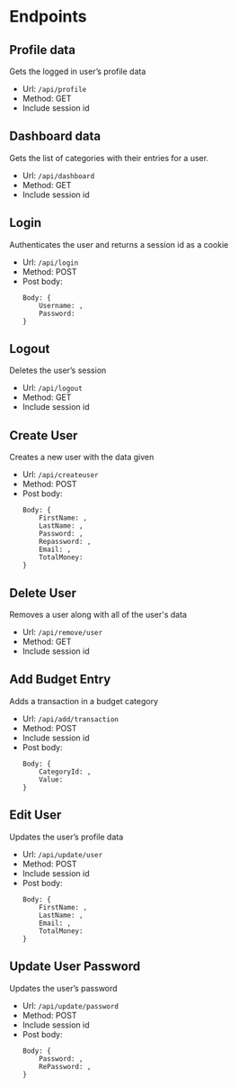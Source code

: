 # Endpoints

## Profile data
Gets the logged in user’s profile data
- Url: `/api/profile`
- Method: GET
- Include session id

## Dashboard data
Gets the list of categories with their entries for a user.
- Url: `/api/dashboard`
- Method: GET
- Include session id

## Login
Authenticates the user and returns a session id as a cookie
- Url: `/api/login`
- Method: POST
- Post body:
    ```
    Body: {
        Username: ,
        Password:
    }
    ```

## Logout
Deletes the user’s session
- Url: `/api/logout`
- Method: GET
- Include session id

## Create User
Creates a new user with the data given
- Url: `/api/createuser`
- Method: POST
- Post body:
    ```
    Body: {
        FirstName: ,
        LastName: ,
        Password: ,
        Repassword: ,
        Email: ,
        TotalMoney:
    }
    ```

## Delete User
Removes a user along with all of the user's data
- Url: `/api/remove/user`
- Method: GET
- Include session id

## Add Budget Entry
Adds a transaction in a budget category
- Url: `/api/add/transaction`
- Method: POST
- Include session id
- Post body:
    ```
    Body: {
        CategoryId: ,
        Value:
    }
    ```

## Edit User
Updates the user’s profile data
- Url: `/api/update/user`
- Method: POST
- Include session id
- Post body:
    ```
    Body: {
        FirstName: ,
        LastName: ,
        Email: ,
        TotalMoney:
    }
    ```
## Update User Password
Updates the user’s password
- Url: `/api/update/password`
- Method: POST
- Include session id
- Post body:
    ```
    Body: {
        Password: ,
        RePassword: ,
    }
    ```

